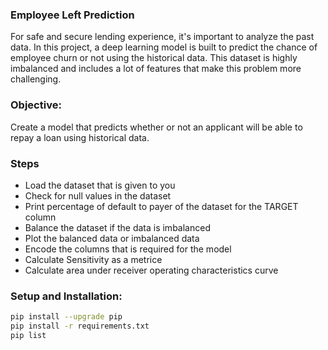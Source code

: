 ### Employee Left Prediction
For safe and secure lending experience, it's important to analyze the past data. In this project, a deep learning model is built to predict the chance of employee churn or not using the historical data. This dataset is highly imbalanced and includes a lot of features that make this problem more challenging.


### Objective:
Create a model that predicts whether or not an applicant will be able to repay a loan using historical data.

### Steps
- Load the dataset that is given to you
- Check for null values in the dataset
- Print percentage of default to payer of the dataset for the TARGET column
- Balance the dataset if the data is imbalanced
- Plot the balanced data or imbalanced data
- Encode the columns that is required for the model
- Calculate Sensitivity as a metrice
- Calculate area under receiver operating characteristics curve

### Setup and Installation:
```bash
pip install --upgrade pip
pip install -r requirements.txt
pip list
```
